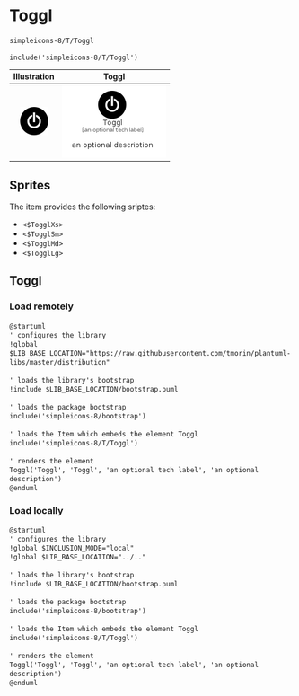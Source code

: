 # Toggl


```text
simpleicons-8/T/Toggl
```

```text
include('simpleicons-8/T/Toggl')
```



| Illustration | Toggl |
| :---: | :---: |
| ![illustration for Illustration](../../simpleicons-8/T/Toggl.png) | ![illustration for Toggl](../../simpleicons-8/T/Toggl.Local.png) |



## Sprites
The item provides the following sriptes:

- `<$TogglXs>`
- `<$TogglSm>`
- `<$TogglMd>`
- `<$TogglLg>`





## Toggl

### Load remotely
```plantuml
@startuml
' configures the library
!global $LIB_BASE_LOCATION="https://raw.githubusercontent.com/tmorin/plantuml-libs/master/distribution"

' loads the library's bootstrap
!include $LIB_BASE_LOCATION/bootstrap.puml

' loads the package bootstrap
include('simpleicons-8/bootstrap')

' loads the Item which embeds the element Toggl
include('simpleicons-8/T/Toggl')

' renders the element
Toggl('Toggl', 'Toggl', 'an optional tech label', 'an optional description')
@enduml
```

### Load locally
```plantuml
@startuml
' configures the library
!global $INCLUSION_MODE="local"
!global $LIB_BASE_LOCATION="../.."

' loads the library's bootstrap
!include $LIB_BASE_LOCATION/bootstrap.puml

' loads the package bootstrap
include('simpleicons-8/bootstrap')

' loads the Item which embeds the element Toggl
include('simpleicons-8/T/Toggl')

' renders the element
Toggl('Toggl', 'Toggl', 'an optional tech label', 'an optional description')
@enduml
```

